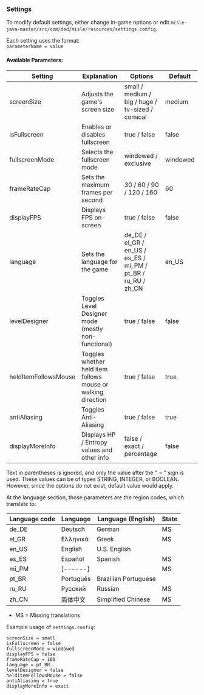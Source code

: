 ### Settings

To modify default settings, either change in-game options or edit `misle-java-master/src/com/ded/misle/resources/settings.config`.

Each setting uses the format:  
`parameterName = value`

#### Available Parameters:

| Setting              | Explanation                                                  | Options                                                       | Default  |
|----------------------|--------------------------------------------------------------|---------------------------------------------------------------|----------|
| screenSize           | Adjusts the game's screen size                               | small / medium / big / huge / tv-sized / comical              | medium   |
| isFullscreen         | Enables or disables fullscreen                               | true / false                                                  | false    |
| fullscreenMode       | Selects the fullscreen mode                                  | windowed / exclusive                                          | windowed |
| frameRateCap         | Sets the maximum frames per second                           | 30 / 60 / 90 / 120 / 160                                      | 60       |
| displayFPS           | Displays FPS on-screen                                       | true / false                                                  | false    |
| language             | Sets the language for the game                               | de_DE / el_GR / en_US / es_ES / mi_PM / pt_BR / ru_RU / zh_CN | en_US    |
| levelDesigner        | Toggles Level Designer mode (mostly non-functional)          | true / false                                                  | false    | 
| heldItemFollowsMouse | Toggles whether held item follows mouse or walking direction | true / false                                                  | true     |
| antiAliasing         | Toggles Anti-Aliasing                                        | true / false                                                  | true     |
| displayMoreInfo      | Displays HP / Entropy values and other info                  | false / exact / percentage                                    | false    |


Text in parentheses is ignored, and only the value after the " = " sign is used. These values can be of types STRING, INTEGER, or BOOLEAN. However, since the options do not exist, default value would apply.

At the language section, those parameters are the region codes, which translate to:

| Language code | Language  | Language (English)   | State |
|---------------|-----------|----------------------|-------|
| de_DE         | Deutsch   | German               | MS    |
| el_GR         | Ελληνικά  | Greek                | MS    |
| en_US         | English   | U.S. English         |       |
| es_ES         | Español   | Spanish              | MS    |
| mi_PM         | [------]  |                      | MS    |
| pt_BR         | Português | Brazilian Portuguese |       |
| ru_RU         | Русский   | Russian              | MS    |
| zh_CN         | 简体中文      | Simplified Chinese   | MS    |
- MS = Missing translations

Example usage of `settings.config`:

```properties
screenSize = small
isFullscreen = false
fullscreenMode = windowed
displayFPS = false
frameRateCap = 160
language = pt_BR
levelDesigner = false
heldItemFollowsMouse = false
antiAliasing = true
displayMoreInfo = exact
```

